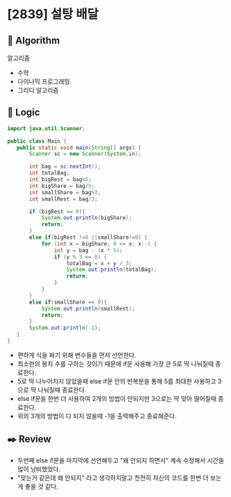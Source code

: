 # [2839] 설탕 배달

## :pushpin: **Algorithm**

알고리즘
- 수학
- 다이나믹 프로그래밍
- 그리디 알고리즘
## :round_pushpin: **Logic**

 ```java
import java.util.Scanner;

public class Main {
    public static void main(String[] args) {
        Scanner sc = new Scanner(System.in);

        int bag = sc.nextInt();
        int totalBag;
        int bigRest = bag%5;
        int bigShare = bag/5;
        int smallShare = bag%3;
        int smallRest = bag/3;

        if (bigRest == 0){
            System.out.println(bigShare);
            return;
        }
        else if(bigRest !=0 ||smallShare!=0) {
            for (int x = bigShare; 0 <= x; x--) {
                int y = bag - (x * 5);
                if (y % 3 == 0) {
                    totalBag = x + y / 3;
                    System.out.println(totalBag);
                    return;
                }
            }
        }
        else if(smallShare == 0){
            System.out.println(smallRest);
            return;
        }
        System.out.println(-1);
    }
}
 ```

- 편하게 식을 짜기 위해 변수들을 먼저 선언한다.
- 최소한의 봉지 수를 구하는 것이기 때문에 if문 사용해 가장 큰 5로 딱 나눠질때 종료한다.
- 5로 딱 나누어지지 않았을때 else if문 안의 반복문을 통해 5를 최대한 사용하고 3으로 딱 나눠질때 종료한다.
- else if문을 한번 더 사용하여 2개의 방법이 안되지만 3으로는 딱 맞아 떨어질때 종료한다.
- 위의 3개의 방법이 다 되지 않을때 -1을 출력해주고 종료해준다.
## :black_nib: **Review**

- 두번째 else if문을 마지막에 선언해두고 "왜 안되지 하면서" 계속 수정해서 시간을 많이 낭비했었다.
- "맞는거 같은데 왜 안되지" 라고 생각하지말고 천천히 자신의 코드를 한번 더 보는게 좋을 것 같다.